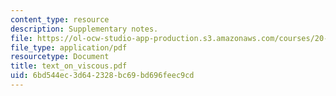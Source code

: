```yaml
---
content_type: resource
description: Supplementary notes.
file: https://ol-ocw-studio-app-production.s3.amazonaws.com/courses/20-410j-molecular-cellular-and-tissue-biomechanics-be-410j-spring-2003/6bd544ec3d642328bc69bd696feec9cd_text_on_viscous.pdf
file_type: application/pdf
resourcetype: Document
title: text_on_viscous.pdf
uid: 6bd544ec-3d64-2328-bc69-bd696feec9cd
---
```

